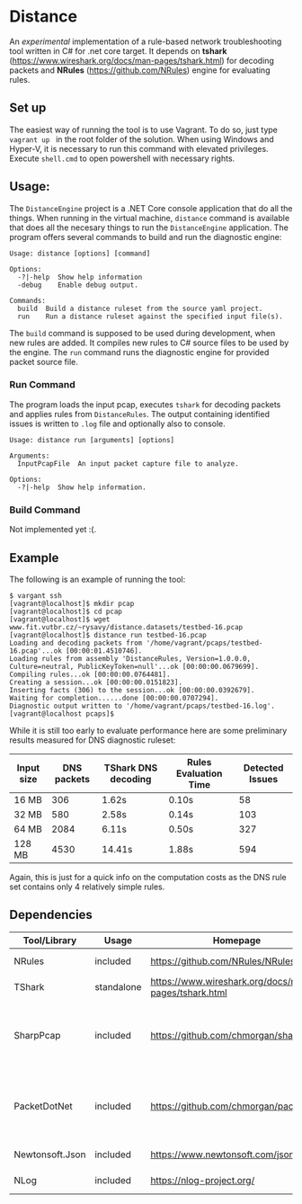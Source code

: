 # Distance

An *experimental* implementation of a rule-based network troubleshooting tool written in C# for .net core target. 
It depends on **tshark** (https://www.wireshark.org/docs/man-pages/tshark.html) for decoding packets and **NRules** (https://github.com/NRules) engine for evaluating rules.

## Set up 
The easiest way of running the tool is to use Vagrant. To do so, just type 
`vagrant up ` in the root folder of the solution. When using Windows and Hyper-V, it is necessary to run this command with elevated privileges. Execute 
`shell.cmd` to open powershell with necessary rights. 



## Usage:

The `DistanceEngine` project is a .NET Core console application that do all the things.  When running in the virtual machine, 
`distance` command is available that does all the necesary things to run the `DistanceEngine` application. 
The program offers several commands to build and run the diagnostic engine:

```
Usage: distance [options] [command]

Options:
  -?|-help  Show help information
  -debug    Enable debug output.

Commands:
  build  Build a distance ruleset from the source yaml project.
  run    Run a distance ruleset against the specified input file(s).
```

The `build` command is supposed to be used during development, when new rules are added. It compiles new rules to C# source files to be used by the engine.
The `run` command runs the diagnostic engine for provided packet source file. 

### Run Command
The program loads the input pcap, executes `tshark` for decoding packets and applies rules from `DistanceRules`. 
The output containing identified issues is written to `.log` file and optionally also to console.

```
Usage: distance run [arguments] [options]

Arguments:
  InputPcapFile  An input packet capture file to analyze.

Options:
  -?|-help  Show help information.
```

### Build Command
Not implemented yet :(.



## Example
The following is an example of running the tool:

```
$ vargant ssh
[vagrant@localhost]$ mkdir pcap
[vagrant@localhost]$ cd pcap
[vagrant@localhost]$ wget www.fit.vutbr.cz/~rysavy/distance.datasets/testbed-16.pcap
[vagrant@localhost]$ distance run testbed-16.pcap
Loading and decoding packets from '/home/vagrant/pcaps/testbed-16.pcap'...ok [00:00:01.4510746].
Loading rules from assembly 'DistanceRules, Version=1.0.0.0, Culture=neutral, PublicKeyToken=null'...ok [00:00:00.0679699].
Compiling rules...ok [00:00:00.0764481].
Creating a session...ok [00:00:00.0151823].
Inserting facts (306) to the session...ok [00:00:00.0392679].
Waiting for completion......done [00:00:00.0707294].
Diagnostic output written to '/home/vagrant/pcaps/testbed-16.log'.
[vagrant@localhost pcaps]$
```

While it is still too early to evaluate performance here are some preliminary results measured for DNS diagnostic ruleset:

| Input size    | DNS packets        | TShark DNS decoding | Rules Evaluation Time | Detected Issues |
| ------------- | ------------------ | ------------------- | --------------------- | --------------- |
| 16 MB         | 306                | 1.62s               | 0.10s                 | 58              | 
| 32 MB         | 580                | 2.58s               | 0.14s                 | 103             |
| 64 MB         | 2084               | 6.11s               | 0.50s                 | 327             |
| 128 MB        | 4530               | 14.41s              | 1.88s                 | 594             |

Again, this is just for a quick info on the computation costs as the DNS rule set contains only 4 relatively simple rules.
## Dependencies

| Tool/Library    | Usage        | Homepage                                             | Licence                                |
| --------------- | ------------ | ---------------------------------------------------  | -------------------------------------- |
| NRules          | included     | https://github.com/NRules/NRules                     | MIT Licence                            |
| TShark          | standalone   | https://www.wireshark.org/docs/man-pages/tshark.html | GNU GPL                                |
| SharpPcap       | included     | https://github.com/chmorgan/sharppcap                | GNU Lesser General Public License v3.0 |
| PacketDotNet    | included     | https://github.com/chmorgan/packetnet                | GNU Lesser General Public License v3.0 |
| Newtonsoft.Json | included     | https://www.newtonsoft.com/json                      | MIT Licence                            |
| NLog            | included     | https://nlog-project.org/                            | BSD license                            | 
